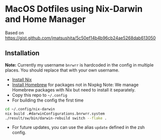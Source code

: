 # MacOS Dotfiles using Nix-Darwin and Home Manager

Based on https://gist.github.com/jmatsushita/5c50ef14b4b96cb24ae5268dab613050

## Installation
**Note:**
  Currently my username `bnrwrr` is hardcoded in the config in multiple places.
  You should replace that with your own username.

- [Install Nix](https://nixos.org/manual/nix/unstable/installation/installation.html)
- [Install Homebrew](https://brew.sh) for packages not in Nixpkg
  Note: We manage Homebrew packages with Nix but need to install it separately.
- Copy this repo to `~/.config`
- For building the config the first time
```sh
cd ~/.config/nix-darwin
nix build .#darwinConfigurations.bnrwrr.system
./result/sw/bin/darwin-rebuild switch --flake .
```
- For future updates, you can use the alias `update` defined in the zsh config.
